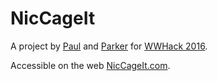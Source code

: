 # NicCageIt

A project by [Paul](http://twitter.com/pinjasaur) and [Parker](http://twitter.com/peejdog3) for [WWHack 2016](http://wwhack.org).

Accessible on the web [NicCageIt.com](http://niccageit.com).
